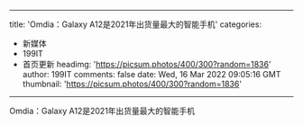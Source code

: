 
---
title: 'Omdia：Galaxy A12是2021年出货量最大的智能手机'
categories: 
 - 新媒体
 - 199IT
 - 首页更新
headimg: 'https://picsum.photos/400/300?random=1836'
author: 199IT
comments: false
date: Wed, 16 Mar 2022 09:05:16 GMT
thumbnail: 'https://picsum.photos/400/300?random=1836'
---

<div>   
Omdia：Galaxy A12是2021年出货量最大的智能手机  
</div>
            